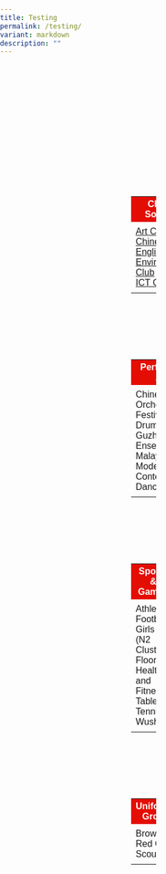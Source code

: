 ```yaml
---
title: Testing
permalink: /testing/
variant: markdown
description: ""
---
```

<style type="text/css">
body { 
font-family: Arial, sans-serif;
margin: 0; 
padding: 0; 
} 

.table-container { 
display: flex; 
flex-wrap: wrap; 
justify-content: space-between; 
margin: 230px; 
} 

.table { 
border-collapse: collapse; 
margin-bottom: 100px;
} 
 
td { 
padding: 8px; 
text-align: left; 
} 

th { 
background-color: #E40D03;
} 
} 
</style> 

<div class="table-container"> 
<table class="table"> 
<tbody>
<tr><th><span style="color:#FFFFFF;background-color:#E40D03">Clubs &amp; Societies</span></th> 
</tr><tr> 
	<td><a href="/cca-arts-club/">Art Club</a><br><a href="/cca-chinese-club/">Chinese Club</a><br><a href="/cca-english-club/">English Club</a><br><a href="/cca-environmental-club/">Environmental Club</a><br><a href="/cca-ict-club/">ICT Club</a></td>
</tr> 
</tbody>
</table>

<table class="table"> 
<tbody>
<tr><th><span style="color:#FFFFFF;background-color:#E40D03">Performing Arts</span></th> 
</tr><tr> 
<td>Chinese Orchestra<br>Festive Drums<br>Guzheng Ensemble<br>Malay Dance<br>Modern Contemporary Dance</td>
</tr>  
</tbody>
</table>

<table class="table"> 
<tbody>
<tr><th><span style="color:#FFFFFF;background-color:#E40D03">Sports &amp; Games</span></th> 
</tr><tr> 
<td>Athletics<br>Football Girls (N2 Cluster)<br>Floorball<br>Health and Fitness<br>Table Tennis<br>Wushu</td>
</tr>  
</tbody>
</table>

<table class="table"> 
<tbody>
<tr><th><span style="color:#FFFFFF;background-color:#E40D03">Uniformed Groups</span></th> 
</tr><tr> 
<td>Brownies<br>Red Cross<br>Scouts</td>
</tr>  
</tbody>
</table> 
</div>